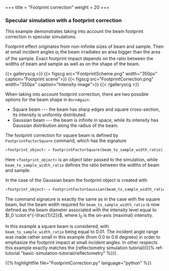 +++
title = "Footprint correction"
weight = 20
+++

### Specular simulation with a footprint correction

This example demonstrates taking into account the beam footprint correction
in specular simulations.

Footprint effect originates from non-infinite sizes of beam and sample. Then at
small incident angles $\alpha_i$ the beam irradiates an area bigger than the
area of the sample. Exact footprint impact depends on the ratio between the widths of beam and sample
as well as on the shape of the beam.

{{< galleryscg >}}
  {{< figscg src="FootprintScheme.png" width="350px" caption="Footprint scene">}}
{{< figscg src="FootprintCorrection.png" width="350px" caption="Intensity image">}}
{{< /galleryscg >}}

When taking into account footprint correction, there are two possible options for the
beam shape in `BornAgain`:

* Square beam --- the beam has sharp edges and square cross-section,
                  its intensity is uniformly distributed.
* Gaussian beam --- the beam is infinite in space, while its intensity has Gaussian
                    distribution along the radius of the beam.

The footprint correction for square beam is defined by
`FootprintFactorSquare` command, which has the signature

```python
<footprint_object> = FootprintFactorSquare(beam_to_sample_width_ratio)
```

Here `<footprint_object>` is an object later passed to the simulation, while `beam_to_sample_width_ratio`
defines the ratio between the widths of beam and sample.

In the case of the Gaussian beam the footprint object is created with

```python
<footprint_object> = FootprintFactorGaussian(beam_to_sample_width_ratio)
```

The command signature is exactly the same as in the case with the square beam,
but the beam width required for `beam_to_sample_width_ratio`
is now defined as the beam diameter associated with the intensity level equal to $I_0 \cdot e^{-\frac{1}{2}}$,
where $I_0$ is the on-axis (maximal) intensity.

In this example a square beam is considered, with `beam_to_sample_width_ratio` being equal to $0.01$.
The incident angle range was made rather small in this example
(from $0.0$ to $0.6$ degrees) in order to emphasize
the footprint impact at small incident angles.
In other respects this example exactly matches the
[reflectometry simulation tutorial]({{% ref-tutorial "basic-simulation-tutorial/reflectometry" %}}).

{{% highlightfile file="FootprintCorrection.py"  language="python" %}}
